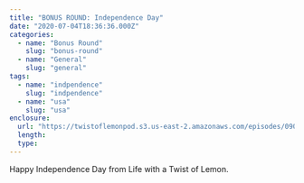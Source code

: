 ```yaml
---
title: "BONUS ROUND: Independence Day"
date: "2020-07-04T18:36:36.000Z"
categories:
  - name: "Bonus Round"
    slug: "bonus-round"
  - name: "General"
    slug: "general"
tags:
  - name: "indpendence"
    slug: "indpendence"
  - name: "usa"
    slug: "usa"
enclosure:
  url: "https://twistoflemonpod.s3.us-east-2.amazonaws.com/episodes/090b-lwatol-20200704.mp3"
  length:
  type:
---
```


Happy Independence Day from Life with a Twist of Lemon.
